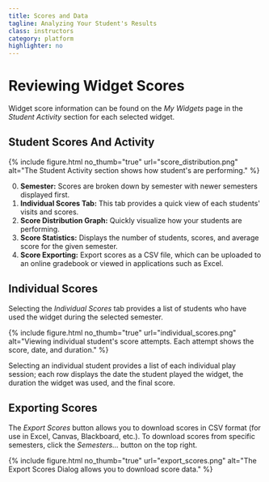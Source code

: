 ```yaml
---
title: Scores and Data
tagline: Analyzing Your Student's Results
class: instructors
category: platform
highlighter: no
---
```

# Reviewing Widget Scores

Widget score information can be found on the *My Widgets* page in the *Student Activity* section for each selected widget.

## Student Scores And Activity

{% include figure.html
	no_thumb="true"
	url="score_distribution.png"
	alt="The Student Activity section shows how student's are performing."
%}

0. **Semester:** Scores are broken down by semester with newer semesters displayed first.
0. **Individual Scores Tab:** This tab provides a quick view of each students' visits and scores.
0. **Score Distribution Graph:** Quickly visualize how your students are performing.
0. **Score Statistics:** Displays the number of students, scores, and average score for the given semester.
0. **Score Exporting:** Export scores as a CSV file, which can be uploaded to an online gradebook or viewed in applications such as Excel.


## Individual Scores

Selecting the *Individual Scores* tab provides a list of students who have used the widget during the selected semester.

{% include figure.html
	no_thumb="true"
	url="individual_scores.png"
	alt="Viewing individual student's score attempts. Each attempt shows the score, date, and duration."
%}

Selecting an individual student provides a list of each individual play session; each row displays the date the student played the widget, the duration the widget was used, and the final score.

## Exporting Scores

The *Export Scores* button allows you to download scores in CSV format (for use in Excel, Canvas, Blackboard, etc.). To download scores from specific semesters, click the *Semesters...* button on the top right.

{% include figure.html
	no_thumb="true"
	url="export_scores.png"
	alt="The Export Scores Dialog allows you to download score data."
%}

